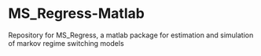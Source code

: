 # MS_Regress-Matlab
Repository for MS_Regress, a matlab package for estimation and simulation of markov regime switching models
